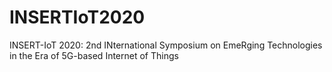 # INSERTIoT2020
INSERT-IoT 2020: 2nd INternational Symposium on EmeRging Technologies in the Era of 5G-based Internet of Things
